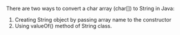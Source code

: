 There are two ways to convert a char array (char[]) to String in Java:
1) Creating String object by passing array name to the constructor
2) Using valueOf() method of String class.

